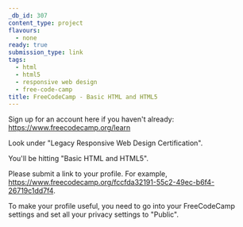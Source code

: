 ```yaml
---
_db_id: 307
content_type: project
flavours:
  - none
ready: true
submission_type: link
tags:
  - html
  - html5
  - responsive web design
  - free-code-camp
title: FreeCodeCamp - Basic HTML and HTML5
---
```


Sign up for an account here if you haven't already: https://www.freecodecamp.org/learn

Look under "Legacy Responsive Web Design Certification".

You'll be hitting "Basic HTML and HTML5".

Please submit a link to your profile. For example, https://www.freecodecamp.org/fccfda32191-55c2-49ec-b6f4-26719c1dd7f4.

To make your profile useful, you need to go into your FreeCodeCamp settings and set all your privacy settings to "Public".
